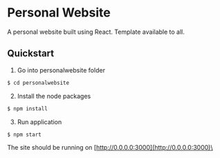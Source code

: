# Personal Website
A personal website built using React. Template available to all.

## Quickstart

1. Go into personalwebsite folder
```bash
$ cd personalwebsite
```
2. Install the node packages
```bash
$ npm install
```
3. Run application 
```bash
$ npm start
```
The site should be running on [http://0.0.0.0:3000](http://0.0.0.0:3000)\

